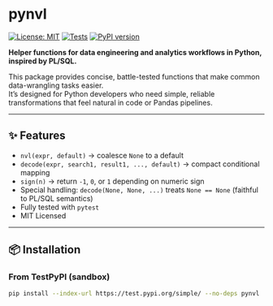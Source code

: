 # pynvl

[![License: MIT](https://img.shields.io/badge/License-MIT-blue.svg)](LICENSE)
[![Tests](https://github.com/betterinfotech/pynvl/actions/workflows/tests.yml/badge.svg)](https://github.com/betterinfotech/pynvl/actions)
[![PyPI version](https://img.shields.io/pypi/v/pynvl.svg)](https://pypi.org/project/pynvl/)

**Helper functions for data engineering and analytics workflows in Python, inspired by PL/SQL.**

This package provides concise, battle-tested functions that make common data-wrangling tasks easier.  
It’s designed for Python developers who need simple, reliable transformations that feel natural in code or Pandas pipelines.

---

## ✨ Features

- `nvl(expr, default)` → coalesce `None` to a default  
- `decode(expr, search1, result1, ..., default)` → compact conditional mapping  
- `sign(n)` → return `-1`, `0`, or `1` depending on numeric sign  
- Special handling: `decode(None, None, ...)` treats `None == None` (faithful to PL/SQL semantics)  
- Fully tested with `pytest`  
- MIT Licensed  

---

## 📦 Installation

### From TestPyPI (sandbox)
```bash
pip install --index-url https://test.pypi.org/simple/ --no-deps pynvl
